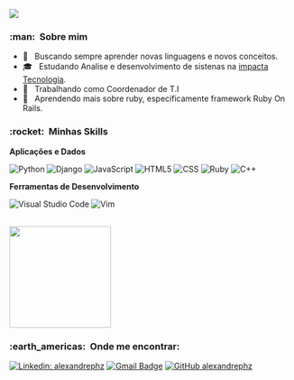 
![](https://komarev.com/ghpvc/?username=alexandrephz&color=006bed)

<h3> :man: &nbsp;Sobre mim </h3>

- 🤔 &nbsp; Buscando sempre aprender novas linguagens e novos conceitos.
- 🎓 &nbsp; Estudando Analise e desenvolvimento de sistenas na <a href="https://www.impacta.edu.br/">impacta Tecnologia</a>.
- 💼 &nbsp; Trabalhando como Coordenador de T.I
- 🌱 &nbsp; Aprendendo mais sobre ruby, especificamente framework Ruby On Rails.

<h3> :rocket: &nbsp;Minhas Skills </h3>

**Aplicações e Dados**

  ![Python](https://img.shields.io/badge/-Python-333333?style=flat&logo=Python&logoColor=00599C)
  ![Django](https://img.shields.io/badge/-Django-333333?style=flat&logo=Django&logoColor=007396)
  ![JavaScript](https://img.shields.io/badge/-JavaScript-333333?style=flat&logo=javascript)
  ![HTML5](https://img.shields.io/badge/-HTML5-333333?style=flat&logo=HTML5)
  ![CSS](https://img.shields.io/badge/-CSS-333333?style=flat&logo=CSS3&logoColor=1572B6)
  ![Ruby](https://img.shields.io/badge/-Ruby-333333?style=flat&logo=Ruby)
  ![C++](https://img.shields.io/badge/-C++-333333?style=flat&logo=C%2B%2B&)


**Ferramentas de Desenvolvimento**

  ![Visual Studio Code](https://img.shields.io/badge/-Visual%20Studio%20Code-333333?style=flat&logo=visual-studio-code&logoColor=007ACC)
  ![Vim](https://img.shields.io/badge/-Vim-333333?style=flat&logo=Vim&logoColor=2C2255)


<br/>

<a href="https://github.com/alexandrephz">
  <img height="180em" src="https://github-readme-stats.vercel.app/api?username=alexandrephz&theme=dark&show_icons=true" />
</a>

<br/>

<h3> :earth_americas: &nbsp;Onde me encontrar: </h3> 

[![Linkedin: alexandrephz](https://img.shields.io/badge/-USERNAME-blue?style=flat-square&logo=Linkedin&logoColor=white&link=LINK-DO-SEU-LINKEDIN)](LINK-DO-SEU-LINKEDIN)
[![Gmail Badge](https://img.shields.io/badge/-alexandregomes@gmail.com-006bed?style=flat-square&logo=Gmail&logoColor=white&link=mailto:alexandregomes@gmail.com)](mailto:alexandregomes@gmail.com)
[![GitHub alexandrephz]( https://img.shields.io/github/followers/alexandrephz?label=follow&style=social)](LINK-DO-SEU-GITHUB)
